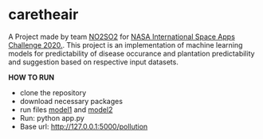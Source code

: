 # caretheair
A Project made by team [NO2SO2](https://2020.spaceappschallenge.org/challenges/observe/one-health-approach/teams/no2so2/project) for [NASA International Space Apps Challenge 2020.](https://www.spaceappschallenge.org/).
This project is an implementation of machine learning models for predictability of disease occurance and plantation predictability and suggestion based on respective input datasets. 

**HOW TO RUN**
- clone the repository
- download necessary packages
- run files [model1](https://github.com/robinch93/caretheair/blob/master/MachineModels/model1.py) and [model2](https://github.com/robinch93/caretheair/blob/master/MachineModels/model2.py)
- Run: python app.py
- Base url: http://127.0.0.1:5000/pollution 

